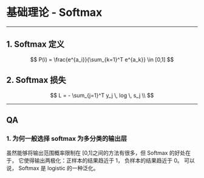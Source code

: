 # 基础理论 - Softmax

---

## 1. Softmax 定义

$$
P(i) = \frac{e^{a_i}}{\sum_{k=1}^T e^{a_k}} \in [0,1]
$$





## 2. Softmax 损失

$$
L = - \sum_{j=1}^T y_j \, log \, s_j  \\
$$





---

## QA

### 1. 为何一般选择 softmax 为多分类的输出层

虽然能够将输出范围概率限制在 [0,1]之间的方法有很多，但 Softmax 的好处在于， 它使得输出两极化：正样本的结果趋近于 1， 负样本的结果趋近于 0。 可以说， Softmax 是 logistic 的一种泛化。


